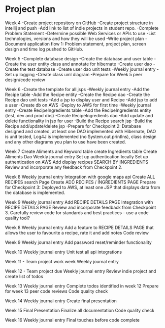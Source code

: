 Project plan
============
Week 4
 -Create project repository on GitHub
 -Create project structure in intellij and push
 -Add link to list of indie projects in student repo.
 -Complete Problem Statement
 -Determine possible Web Services or APIs to use
 -List technologies, versions and how they will be used
 -Write project plan
 -Document application flow
 1: Problem statement, project plan, screen design and time log pushed to GitHub.
 
 
Week 5
 -Complete database design
 -Create the database and user table
 -Create the user entity class and annotate for hibernate
 -Create user dao
 -Create the test database
 -Create user dao unit tests
 -Weekly journal entry
 -Set up logging
 -Create class uml diagram
 -Prepare for Week 5 peer design/code review
 

Week 6
 -Create the template for all jsps
 -Weekly journal entry
 -Add the Recipe table
 -Add the Recipe entity
 -Create the Recipe dao
 -Create the Recipe dao unit tests
 -Add a jsp to display user and Recipe
 -Add jsp to add a user
 -Create db on AWS
 -Deploy to AWS for first time
 -Weekly journal entry
 -Create RecipeIngredients table
 -Add the RecipeIngredients entity (test, dev and prod dbs)
 -Create RecipeIngredients dao
 -Add update and delete functionality in jsp for user
 -Build the Recipe search jsp
 -Build the Recipe add/update/delete jsp
 -Prepare for Checkpoint 2: Database designed and created, at least one DAO implemented with Hibernate, DAO is unit tested, Log4J is implemented (no System.out.printlns), class design and any other diagrams you plan to use have been created.
 
 
Week 7
 Create Aliments and Keyword table
 create Ingredients table
 Create Aliments Dao
 Weekly journal entry
 Set up authentication locally
 Set up authentication on AWS
 Add display recipes SEARCH BY INGREDIENTS
 Review and incorporate any feedback from Checkpoint 2.
 
 
Week 8
 Weekly journal entry
 Integration with google maps api
 Create ALL RECIPES search Page
 Create ADD RECIPES / INGREDIENTS PAGE
 Prepare for Checkpoint 3: Deployed to AWS, at least one JSP that displays data from the database is implemented.


Week 9
 Weekly journal entry
 Add RECIPE DETAILS PAGE
 Integration with RECIPE DETAILS PAGE
 Review and incorporate feedback from Checkpoint 3.
 Carefully review code for standards and best practices - use a code quality tool?


Week 8
 Weekly journal entry
 Add a feature to RECIPE DETAILS PAGE that allows the user to 
 favourite a recipe, rate it and add notes 
 Code review


Week 9
 Weekly journal entry
 Add password reset/reminder functionality


Week 10
 Weekly journal entry
 Unit test all api integrations


Week 11 - Team project work week
 Weekly journal entry


Week 12 - Team project due
 Weekly journal entry
 Review indie project and create list of todos


Week 13
 Weekly journal entry
 Complete todos identified in week 12
 Prepare for week 13 peer code reviews
 Code quality check


Week 14
 Weekly journal entry
 Create final presentation


Week 15
 Final Presentation
 Finalize all documentation
 Code quality check


Week 16
 Weekly journal entry
 Final touches before code complete